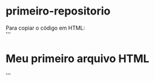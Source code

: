 # primeiro-repositorio

Para copiar o código em HTML:    
'''
<html>
<h1>Meu primeiro arquivo HTML</h1> 
</html>
'''
